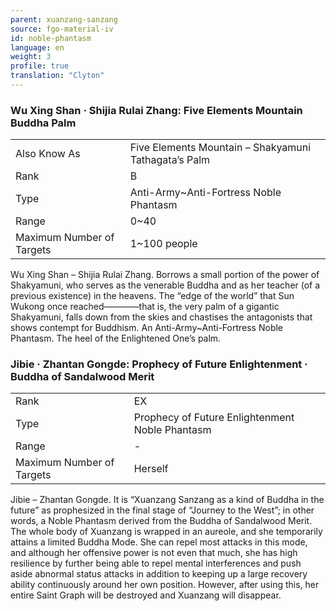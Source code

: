 ```yaml
---
parent: xuanzang-sanzang
source: fgo-material-iv
id: noble-phantasm
language: en
weight: 3
profile: true
translation: "Clyton"
---
```


### Wu Xing Shan · Shijia Rulai Zhang: Five Elements Mountain Buddha Palm

<table>
  <tr><td>Also Know As</td><td>Five Elements Mountain – Shakyamuni Tathagata’s Palm</td></tr>
  <tr><td>Rank</td><td>B</td></tr>
  <tr><td>Type</td><td>Anti-Army~Anti-Fortress Noble Phantasm</td></tr>
  <tr><td>Range</td><td>0~40</td></tr>
  <tr><td>Maximum Number of Targets</td><td>1~100 people</td></tr>
</table>

Wu Xing Shan – Shijia Rulai Zhang.
Borrows a small portion of the power of Shakyamuni, who serves as the venerable Buddha and as her teacher (of a previous existence) in the heavens. The “edge of the world” that Sun Wukong once reached————that is, the very palm of a gigantic Shakyamuni, falls down from the skies and chastises the antagonists that shows contempt for Buddhism. An Anti-Army~Anti-Fortress Noble Phantasm. The heel of the Enlightened One’s palm.

### Jibie · Zhantan Gongde: Prophecy of Future Enlightenment · Buddha of Sandalwood Merit

<table>
  <tr><td>Rank</td><td>EX</td></tr>
  <tr><td>Type</td><td>Prophecy of Future Enlightenment Noble Phantasm</td></tr>
  <tr><td>Range</td><td>-</td></tr>
  <tr><td>Maximum Number of Targets</td><td>Herself</td></tr>
</table>

Jibie – Zhantan Gongde.
It is “Xuanzang Sanzang as a kind of Buddha in the future” as prophesized in the final stage of “Journey to the West”; in other words, a Noble Phantasm derived from the Buddha of Sandalwood Merit. The whole body of Xuanzang is wrapped in an aureole, and she temporarily attains a limited Buddha Mode. She can repel most attacks in this mode, and although her offensive power is not even that much, she has high resilience by further being able to repel mental interferences and push aside abnormal status attacks in addition to keeping up a large recovery ability continuously around her own position. However, after using this, her entire Saint Graph will be destroyed and Xuanzang will disappear.

